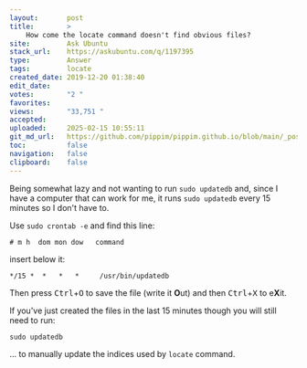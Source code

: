 ```yaml
---
layout:       post
title:        >
    How come the locate command doesn't find obvious files?
site:         Ask Ubuntu
stack_url:    https://askubuntu.com/q/1197395
type:         Answer
tags:         locate
created_date: 2019-12-20 01:38:40
edit_date:    
votes:        "2 "
favorites:    
views:        "33,751 "
accepted:     
uploaded:     2025-02-15 10:55:11
git_md_url:   https://github.com/pippim/pippim.github.io/blob/main/_posts/2019/2019-12-20-How-come-the-locate-command-doesn_t-find-obvious-files_.md
toc:          false
navigation:   false
clipboard:    false
---
```


Being somewhat lazy and not wanting to run `sudo updatedb` and, since I have a computer that can work for me, it runs `sudo updatedb` every 15 minutes so I don't have to.

Use `sudo crontab -e` and find this line:

``` 
# m h  dom mon dow   command
```

insert below it:

``` 
*/15 *  *   *   *     /usr/bin/updatedb
```

Then press <kbd>Ctrl</kbd>+<kbd>O</kbd> to save the file (write it **O**ut) and then  <kbd>Ctrl</kbd>+<kbd>X</kbd> to e**X**it.

If you've just created the files in the last 15 minutes though you will still need to run:

``` 
sudo updatedb
```

... to manually update the indices used by `locate` command.
